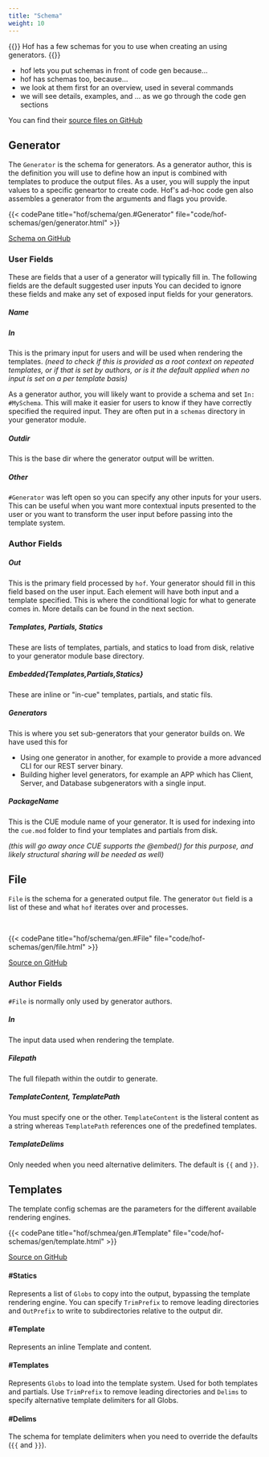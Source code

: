 ```yaml
---
title: "Schema"
weight: 10
---
```


{{<lead>}}
Hof has a few schemas for you to use when creating an using generators.
{{</lead>}}

- hof lets you put schemas in front of code gen because...
- hof has schemas too, because...
- we look at them first for an overview, used in several commands
- we will see details, examples, and ... as we go through the code gen sections

You can find their [source files on GitHub](https://github.com/hofstadter-io/hof/tree/_dev/schema/gen)

## Generator

The `Generator` is the schema for generators.
As a generator author, this is the definition you will use
to define how an input is combined with templates
to produce the output files.
As a user, you will supply the input values
to a specific geneartor to create code.
Hof's ad-hoc code gen also assembles a generator
from the arguments and flags you provide.

{{< codePane title="hof/schema/gen.#Generator" file="code/hof-schemas/gen/generator.html" >}}

[Schema on GitHub](https://github.com/hofstadter-io/hof/blob/_dev/schema/gen/generator.cue)


### User Fields

These are fields that a user of a generator will typically fill in.
The following fields are the default suggested user inputs
You can decided to ignore these fields and
make any set of exposed input fields for your generators.

##### Name

##### In

This is the primary input for users and will be used when rendering the templates.
_(need to check if this is provided as a root context on repeated templates,
or if that is set by authors, or is it the default applied when no input is
set on a per template basis)_

As a generator author, you will likely want to provide a schema and set `In: #MySchema`.
This will make it easier for users to know if they have correctly specified
the required input.
They are often put in a `schemas` directory in your generator module.


##### Outdir

This is the base dir where the generator output will be written.

##### Other

`#Generator` was left open so you can specify any other inputs for your users.
This can be useful when you want more contextual inputs presented to the user
or you want to transform the user input before passing into the template system.

### Author Fields

##### Out

This is the primary field processed by `hof`.
Your generator should fill in this field based on the user input.
Each element will have both input and a template specified.
This is where the conditional logic for what to generate comes in.
More details can be found in the next section.


##### Templates, Partials, Statics

These are lists of templates, partials, and statics to load from disk,
relative to your generator module base directory.

##### Embedded{Templates,Partials,Statics}

These are inline or "in-cue" templates, partials, and static fils.


##### Generators

This is where you set sub-generators
that your generator builds on.
We have used this for

- Using one generator in another, for example to provide a more advanced CLI for our REST server binary.
- Building higher level generators, for example an APP which has Client, Server, and Database subgenerators with a single input.


##### PackageName

This is the CUE module name of your generator.
It is used for indexing into the `cue.mod` folder
to find your templates and partials from disk.

_(this will go away once CUE supports the @embed() for this purpose, and likely structural sharing will be needed as well)_



## File

`File` is the schema for a generated output file.
The generator `Out` field is a list of these
and what `hof` iterates over and processes.

<br>

{{< codePane title="hof/schema/gen.#File" file="code/hof-schemas/gen/file.html" >}}

[Source on GitHub](https://github.com/hofstadter-io/hof/blob/_dev/schema/gen/file.cue)


### Author Fields

`#File` is normally only used by generator authors.


##### In

The input data used when rendering the template.

##### Filepath

The full filepath within the outdir to generate.

##### TemplateContent, TemplatePath

You must specify one or the other.
`TemplateContent` is the listeral content as a string
whereas `TemplatePath` references one of the predefined templates.

##### TemplateDelims

Only needed when you need alternative delimiters.
The default is `{{` and `}}`.


## Templates

The template config schemas are the parameters
for the different available rendering engines.

{{< codePane title="hof/schmea/gen.#Template" file="code/hof-schemas/gen/template.html" >}}

[Source on GitHub](https://github.com/hofstadter-io/hof/blob/_dev/schema/gen/template.cue)


#### #Statics

Represents a list of `Globs` to copy into the output, bypassing the template rendering engine.
You can specify `TrimPrefix` to remove leading directories and `OutPrefix` to write to subdirectories
relative to the output dir.

#### #Template

Represents an inline Template and content.

#### #Templates

Represents `Globs` to load into the template system. Used for both templates and partials.
Use `TrimPrefix` to remove leading directories and `Delims` to specify alternative
template delimiters for all Globs.

#### #Delims

The schema for template delimiters
when you need to override the defaults
(`{{` and `}}`).


